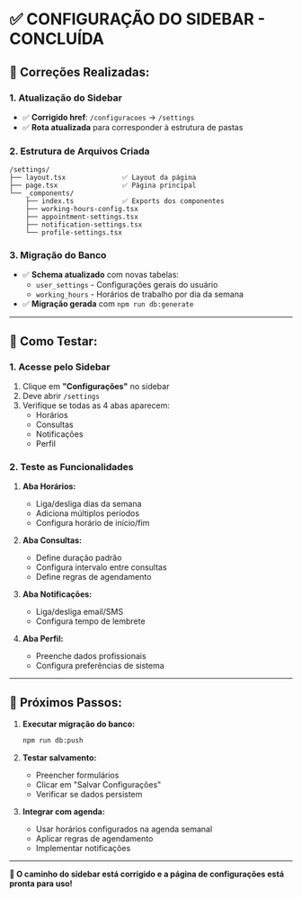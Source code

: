 # ✅ **CONFIGURAÇÃO DO SIDEBAR - CONCLUÍDA**

## 🔧 **Correções Realizadas:**

### **1. Atualização do Sidebar**

- ✅ **Corrigido href**: `/configuracoes` → `/settings`
- ✅ **Rota atualizada** para corresponder à estrutura de pastas

### **2. Estrutura de Arquivos Criada**

```
/settings/
├── layout.tsx              ✅ Layout da página
├── page.tsx                ✅ Página principal
└── _components/
    ├── index.ts            ✅ Exports dos componentes
    ├── working-hours-config.tsx
    ├── appointment-settings.tsx
    ├── notification-settings.tsx
    └── profile-settings.tsx
```

### **3. Migração do Banco**

- ✅ **Schema atualizado** com novas tabelas:
  - `user_settings` - Configurações gerais do usuário
  - `working_hours` - Horários de trabalho por dia da semana
- ✅ **Migração gerada** com `npm run db:generate`

---

## 🎯 **Como Testar:**

### **1. Acesse pelo Sidebar**

1. Clique em **"Configurações"** no sidebar
2. Deve abrir `/settings`
3. Verifique se todas as 4 abas aparecem:
   - Horários
   - Consultas
   - Notificações
   - Perfil

### **2. Teste as Funcionalidades**

1. **Aba Horários:**
   - Liga/desliga dias da semana
   - Adiciona múltiplos períodos
   - Configura horário de início/fim

2. **Aba Consultas:**
   - Define duração padrão
   - Configura intervalo entre consultas
   - Define regras de agendamento

3. **Aba Notificações:**
   - Liga/desliga email/SMS
   - Configura tempo de lembrete

4. **Aba Perfil:**
   - Preenche dados profissionais
   - Configura preferências de sistema

---

## 🚀 **Próximos Passos:**

1. **Executar migração do banco:**

   ```bash
   npm run db:push
   ```

2. **Testar salvamento:**
   - Preencher formulários
   - Clicar em "Salvar Configurações"
   - Verificar se dados persistem

3. **Integrar com agenda:**
   - Usar horários configurados na agenda semanal
   - Aplicar regras de agendamento
   - Implementar notificações

---

**🎉 O caminho do sidebar está corrigido e a página de configurações está pronta para uso!**
